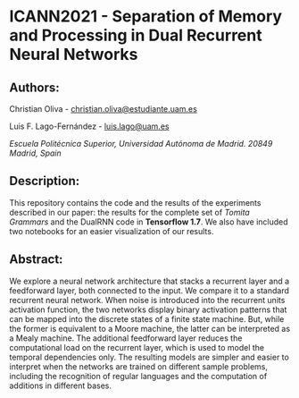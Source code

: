 # ICANN2021 - Separation of Memory and Processing in Dual Recurrent Neural Networks

## Authors:
Christian Oliva - christian.oliva@estudiante.uam.es

Luis F. Lago-Fernández - luis.lago@uam.es

*Escuela Politécnica Superior, Universidad Autónoma de Madrid. 20849 Madrid, Spain*

## Description:
This repository contains the code and the results of the experiments described in our paper: the results for the complete set of *Tomita Grammars* and the DualRNN code in **Tensorflow 1.7**. We also have included two notebooks for an easier visualization of our results.

## Abstract:
We explore a neural network architecture that stacks a recurrent layer and a feedforward layer, both connected to the input. We compare it to a standard recurrent neural network. When noise is introduced into the recurrent units activation function, the two networks display binary activation patterns that can be mapped into the discrete states of a finite state machine. But, while the former is equivalent to a Moore machine, the latter can be interpreted as a Mealy machine. The additional feedforward layer reduces the computational load on the recurrent layer, which is used to model the temporal dependencies only. The resulting models are simpler and easier to interpret when the networks are trained on different sample problems, including the recognition of regular languages and the computation of additions in different bases. 